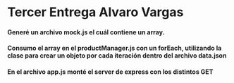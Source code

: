 
# Tercer Entrega Alvaro Vargas

#### Generé un archivo mock.js el cuál contiene un array. 
#### Consumo el array en el productManager.js con un forEach, utilizando la clase para crear un objeto por cada iteración dentro del archivo data.json 
#### En el archivo app.js monté el server de express con los distintos GET
